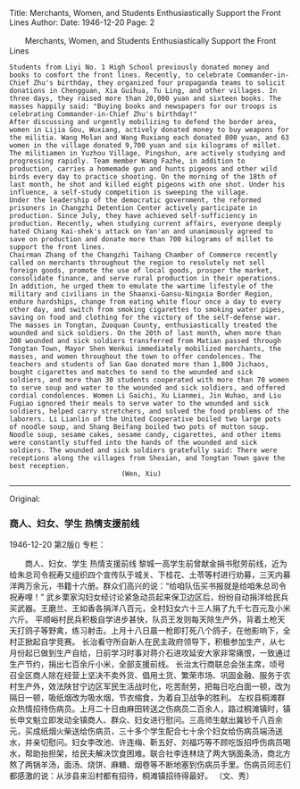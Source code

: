 Title: Merchants, Women, and Students Enthusiastically Support the Front Lines
Author:
Date: 1946-12-20
Page: 2

　　Merchants, Women, and Students
    Enthusiastically Support the Front Lines

    Students from Liyi No. 1 High School previously donated money and books to comfort the front lines. Recently, to celebrate Commander-in-Chief Zhu's birthday, they organized four propaganda teams to solicit donations in Chengguan, Xia Guihua, Tu Ling, and other villages. In three days, they raised more than 20,000 yuan and sixteen books. The masses happily said: "Buying books and newspapers for our troops is celebrating Commander-in-Chief Zhu's birthday!"
    After discussing and urgently mobilizing to defend the border area, women in Lijia Gou, Wuxiang, actively donated money to buy weapons for the militia. Wang Molan and Wang Ruxiang each donated 800 yuan, and 63 women in the village donated 9,700 yuan and six kilograms of millet.
    The militiamen in Yuzhou Village, Pingshun, are actively studying and progressing rapidly. Team member Wang Fazhe, in addition to production, carries a homemade gun and hunts pigeons and other wild birds every day to practice shooting. On the morning of the 18th of last month, he shot and killed eight pigeons with one shot. Under his influence, a self-study competition is sweeping the village.
    Under the leadership of the democratic government, the reformed prisoners in Changzhi Detention Center actively participate in production. Since July, they have achieved self-sufficiency in production. Recently, when studying current affairs, everyone deeply hated Chiang Kai-shek's attack on Yan'an and unanimously agreed to save on production and donate more than 700 kilograms of millet to support the front lines.
    Chairman Zhang of the Changzhi Taihang Chamber of Commerce recently called on merchants throughout the region to resolutely not sell foreign goods, promote the use of local goods, prosper the market, consolidate finance, and serve rural production in their operations. In addition, he urged them to emulate the wartime lifestyle of the military and civilians in the Shaanxi-Gansu-Ningxia Border Region, endure hardships, change from eating white flour once a day to every other day, and switch from smoking cigarettes to smoking water pipes, saving on food and clothing for the victory of the self-defense war.
    The masses in Tongtan, Zuoquan County, enthusiastically treated the wounded and sick soldiers. On the 20th of last month, when more than 200 wounded and sick soldiers transferred from Matian passed through Tongtan Town, Mayor Shen Wenkui immediately mobilized merchants, the masses, and women throughout the town to offer condolences. The teachers and students of San Gao donated more than 1,800 Jichaos, bought cigarettes and matches to send to the wounded and sick soldiers, and more than 30 students cooperated with more than 70 women to serve soup and water to the wounded and sick soldiers, and offered cordial condolences. Women Li Gaichi, Xu Lianmei, Jin Wuhao, and Liu Fuqiao ignored their meals to serve water to the wounded and sick soldiers, helped carry stretchers, and solved the food problems of the laborers. Li Lianlin of the United Cooperative boiled two large pots of noodle soup, and Shang Beifang boiled two pots of mutton soup. Noodle soup, sesame cakes, sesame candy, cigarettes, and other items were constantly stuffed into the hands of the wounded and sick soldiers. The wounded and sick soldiers gratefully said: There were receptions along the villages from Shexian, and Tongtan Town gave the best reception.
                                (Wen, Xiu)



<hr /> 

Original: 


### 商人、妇女、学生  热情支援前线

1946-12-20
第2版()
专栏：

　　商人、妇女、学生
    热情支援前线
    黎城一高学生前曾献金捐书慰劳前线，近为给朱总司令祝寿又组织四个宣传队于城关、下桂花、土苓等村进行劝募，三天内募洋两万余元，书籍十六册。群众们高兴的说：“给咱队伍买书报就是给咱朱总司令祝寿哩！”
    武乡栗家沟妇女经讨论紧急动员起来保卫边区后，纷纷自动捐洋给民兵买武器。王磨兰、王如香各捐洋八百元，全村妇女六十三人捐了九千七百元及小米六斤。
    平顺峪村民兵积极自学进步甚快，队员王发则每天除生产外，背着土枪天天打鸽子等野禽，练习射击。上月十八日晨一枪即打死八个鸽子，在他影响下，全村正掀起自学竞赛。
    长治看守所自新人在民主政府领导下，积极参加生产，从七月份起已做到生产自给，日前学习时事对蒋介石进攻延安大家非常痛恨，一致通过生产节约，捐出七百余斤小米，全部支援前线。
    长治太行商联总会张主席，顷号召全区商人除在经营上坚决不卖外货、倡用土货、繁荣市场、巩固金融、服务于农村生产外，效法陕甘宁边区军民生活战时化，吃苦耐劳，把每日吃白面一顿，改为隔日一顿，吸纸烟改为吸水烟，节衣缩食，为着自卫战争的胜利。
    左权县桐滩群众热情招待伤病员。上月二十日由麻田转送之伤病员二百余人，路过桐滩镇时，镇长申文魁立即发动全镇商人、群众、妇女进行慰问。三高师生献出冀钞千八百余元，买成纸烟火柴送给伤病员，三十多个学生配合七十余个妇女给伤病员端汤送水，并亲切慰问。妇女李改池、许连梅、靳五好、刘福巧等不顾吃饭招呼伤病员喝水，帮助抬担架，给民夫解决饮食困难。联合社李连林烧了两大锅面条汤，商北方熬了两锅羊汤，面汤、烧饼、麻糖、烟卷等不断地塞到伤病员手里。伤病员同志们都感激的说：从涉县来沿村都有招待，桐滩镇招待得最好。
                                （文、秀）
